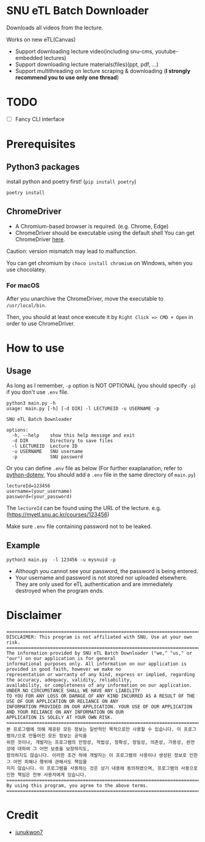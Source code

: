 # SNU eTL Batch Downloader
Downloads all videos from the lecture.

Works on new eTL(Canvas)

- Support downloading lecture video(including snu-cms, youtube-embedded lectures)
- Support downloading lecture materials(files)(ppt, pdf, ...)
- Support multithreading on lecture scraping & downloading (**I strongly recommend you to use only one thread**)


# TODO
- [ ] Fancy CLI interface


# Prerequisites

## Python3 packages

install python and poetry first! (`pip install poetry`)
```
poetry install
```
## ChromeDriver
* A Chromium-based browser is required. (e.g. Chrome, Edge)
* ChromeDriver should be executable using the default shell
You can get ChromeDriver [here](https://chromedriver.chromium.org/home).

Caution: version mismatch may lead to malfunction.  

You can get chromium by `choco install chromium` on Windows, when you use chocolatey.

### For macOS
After you unarchive the ChromeDriver, move the executable to `/usr/local/bin`.

Then, you should at least once execute it by `Right Click => CMD + Open` in order to use ChromeDriver.

# How to use
## Usage

As long as I remember, `-p` option is NOT OPTIONAL (you should specify `-p`) if you don't use `.env` file.

```
python3 main.py -h
usage: main.py [-h] [-d DIR] -l LECTUREID -u USERNAME -p

SNU eTL Batch Downloader

options:
  -h, --help    show this help message and exit
  -d DIR        Directory to save files
  -l LECTUREID  Lecture ID
  -u USERNAME   SNU username
  -p            SNU password
```

Or you can define `.env` file as below (For further exaplanation, refer to [python-dotenv](https://github.com/theskumar/python-dotenv), You should add a `.env` file in the same directory of `main.py`)
```
lectureId=123456
username=(your_username)
password=(your_password)
```
The `lectureId` can be found using the URL of the lecture. e.g. (https://myetl.snu.ac.kr/courses/123456)

Make sure `.env` file containing password not to be leaked.

## Example
```
python3 main.py  -l 123456 -u mysnuid -p
```
* Although you cannot see your password, the password is being entered.
* Your username and password is not stored nor uploaded elsewhere. They are only used for eTL authentication and are immediately destroyed when the program ends.

# Disclaimer
```
==============================================================================================================================
DISCLAIMER: This program is not affiliated with SNU. Use at your own risk.
==============================================================================================================================
The information provided by SNU eTL Batch Downloader ("we," "us," or "our") on our application is for general
informational purposes only. All information on our application is provided in good faith, however we make no
representation or warranty of any kind, express or implied, regarding the accuracy, adequacy, validity, reliability,
availability, or completeness of any information on our application. UNDER NO CIRCUMSTANCE SHALL WE HAVE ANY LIABILITY
TO YOU FOR ANY LOSS OR DAMAGE OF ANY KIND INCURRED AS A RESULT OF THE USE OF OUR APPLICATION OR RELIANCE ON ANY
INFORMATION PROVIDED ON OUR APPLICATION. YOUR USE OF OUR APPLICATION AND YOUR RELIANCE ON ANY INFORMATION ON OUR
APPLICATION IS SOLELY AT YOUR OWN RISK.
==============================================================================================================================
본 프로그램에 의해 제공된 모든 정보는 일반적인 목적으로만 사용할 수 있습니다. 이 프로그램의/으로 만들어진 모든 정보는 공익을
위한 것이나, 개발자는 프로그램의 안정성, 적법성, 정확성, 정밀성, 의존성, 가용성, 완전성에 대하여 그 어떤 보증을 보장하지도,
함의하지도 않습니다. 이러한 조건 하에 개발자는 이 프로그램의 사용이나 생성된 정보로 인한 그 어떤 피해나 행위에 관해서도 책임을
지지 않습니다. 이 프로그램을 사용하는 것은 상기 내용에 동의하였으며, 프로그램의 사용으로 인한 책임은 전부 사용자에게 있습니다.
==============================================================================================================================
By using this program, you agree to the above terms.
==============================================================================================================================
```

# Credit
- [junukwon7](https://github.com/junukwon7)

